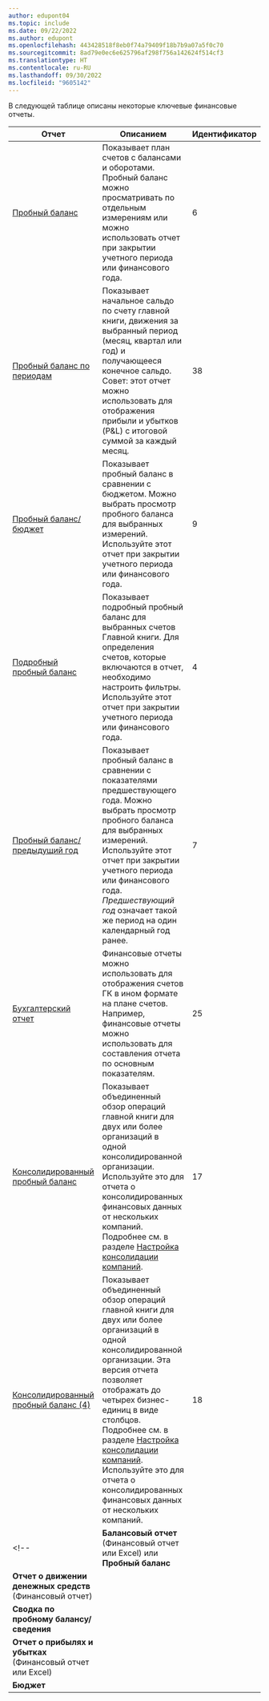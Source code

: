```yaml
---
author: edupont04
ms.topic: include
ms.date: 09/22/2022
ms.author: edupont
ms.openlocfilehash: 443428518f8eb0f74a79409f18b7b9a07a5f0c70
ms.sourcegitcommit: 8ad79e0ec6e625796af298f756a142624f514cf3
ms.translationtype: HT
ms.contentlocale: ru-RU
ms.lasthandoff: 09/30/2022
ms.locfileid: "9605142"
---
```

В следующей таблице описаны некоторые ключевые финансовые отчеты.

| Отчет | Описанием | Идентификатор | 
|--|--|--|
| [Пробный баланс](https://businesscentral.dynamics.com?report=6) | Показывает план счетов с балансами и оборотами. Пробный баланс можно просматривать по отдельным измерениям или можно использовать отчет при закрытии учетного периода или финансового года. | 6 |
| [Пробный баланс по периодам](https://businesscentral.dynamics.com?report=38) | Показывает начальное сальдо по счету главной книги, движения за выбранный период (месяц, квартал или год) и получающееся конечное сальдо. <br>Совет: этот отчет можно использовать для отображения прибыли и убытков (P&L) с итоговой суммой за каждый месяц.| 38 |
| [Пробный баланс/бюджет](https://businesscentral.dynamics.com?report=9) | Показывает пробный баланс в сравнении с бюджетом. Можно выбрать просмотр пробного баланса для выбранных измерений. Используйте этот отчет при закрытии учетного периода или финансового года. | 9 |
| [Подробный пробный баланс](https://businesscentral.dynamics.com?report=4) | Показывает подробный пробный баланс для выбранных счетов Главной книги. Для определения счетов, которые включаются в отчет, необходимо настроить фильтры. Используйте этот отчет при закрытии учетного периода или финансового года. | 4 |
| [Пробный баланс/предыдущий год](https://businesscentral.dynamics.com?report=7) | Показывает пробный баланс в сравнении с показателями предшествующего года. Можно выбрать просмотр пробного баланса для выбранных измерений. Используйте этот отчет при закрытии учетного периода или финансового года. *Предшествующий год* означает такой же период на один календарный год ранее. | 7 | 
| [Бухгалтерский отчет](https://businesscentral.dynamics.com?report=25) | Финансовые отчеты можно использовать для отображения счетов ГК в ином формате на плане счетов. Например, финансовые отчеты можно использовать для составления отчета по основным показателям. | 25 |
|[Консолидированный пробный баланс](https://businesscentral.dynamics.com?report=10007)|Показывает объединенный обзор операций главной книги для двух или более организаций в одной консолидированной организации. Используйте это для отчета о консолидированных финансовых данных от нескольких компаний. Подробнее см. в разделе [Настройка консолидации компаний](../finance-consolidated-company-reporting-setup.md).|17|
|[Консолидированный пробный баланс (4)](https://businesscentral.dynamics.com?report=10008)|Показывает объединенный обзор операций главной книги для двух или более организаций в одной консолидированной организации. Эта версия отчета позволяет отображать до четырех бизнес-единиц в виде столбцов. Подробнее см. в разделе [Настройка консолидации компаний](../finance-consolidated-company-reporting-setup.md). Используйте это для отчета о консолидированных финансовых данных от нескольких компаний.|18|
<!-- | **Балансовый отчет** (Финансовый отчет или Excel) или **Пробный баланс** |  |  |
| **Отчет о движении денежных средств** (Финансовый отчет) |  |  |
| **Сводка по пробному балансу/сведения** |  |  |
| **Отчет о прибылях и убытках** (Финансовый отчет или Excel) |  |  |
| **Бюджет** |  |  | -->
